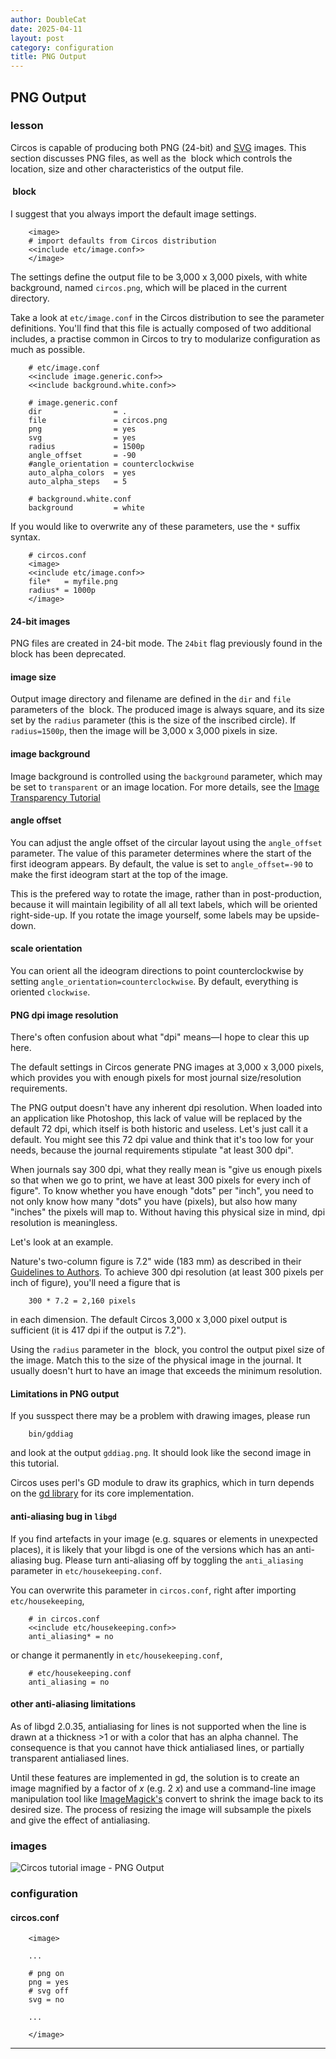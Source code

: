 ```yaml
---
author: DoubleCat
date: 2025-04-11
layout: post
category: configuration
title: PNG Output
---
```


## PNG Output
### lesson
Circos is capable of producing both PNG (24-bit) and
[SVG](/documentation/tutorials/configuration/svg_output) images. This section
discusses PNG files, as well as the <image> block which controls the location,
size and other characteristics of the output file.

#### <image> block
I suggest that you always import the default image settings.

```    
    <image>
    # import defaults from Circos distribution
    <<include etc/image.conf>>
    </image>
```
The settings define the output file to be 3,000 x 3,000 pixels, with white
background, named `circos.png`, which will be placed in the current directory.

Take a look at `etc/image.conf` in the Circos distribution to see the
parameter definitions. You'll find that this file is actually composed of two
additional includes, a practise common in Circos to try to modularize
configuration as much as possible.

```    
    # etc/image.conf
    <<include image.generic.conf>>
    <<include background.white.conf>>
    
    # image.generic.conf
    dir                = .
    file               = circos.png
    png                = yes
    svg                = yes
    radius             = 1500p
    angle_offset       = -90
    #angle_orientation = counterclockwise
    auto_alpha_colors  = yes
    auto_alpha_steps   = 5
    
    # background.white.conf
    background         = white
```
If you would like to overwrite any of these parameters, use the `*` suffix
syntax.

```    
    # circos.conf
    <image>
    <<include etc/image.conf>>
    file*   = myfile.png
    radius* = 1000p
    </image>
```
#### 24-bit images
PNG files are created in 24-bit mode. The `24bit` flag previously found in the
<image> block has been deprecated.

#### image size
Output image directory and filename are defined in the `dir` and `file`
parameters of the <image> block. The produced image is always square, and its
size set by the `radius` parameter (this is the size of the inscribed circle).
If `radius=1500p`, then the image will be 3,000 x 3,000 pixels in size.

#### image background
Image background is controlled using the `background` parameter, which may be
set to `transparent` or an image location. For more details, see the [Image
Transparency
Tutorial](/documentation/tutorials/recipes/transparency_background/)

#### angle offset
You can adjust the angle offset of the circular layout using the
`angle_offset` parameter. The value of this parameter determines where the
start of the first ideogram appears. By default, the value is set to
`angle_offset=-90` to make the first ideogram start at the top of the image.

This is the prefered way to rotate the image, rather than in post-production,
because it will maintain legibility of all all text labels, which will be
oriented right-side-up. If you rotate the image yourself, some labels may be
upside-down.

#### scale orientation
You can orient all the ideogram directions to point counterclockwise by
setting `angle_orientation=counterclockwise`. By default, everything is
oriented `clockwise`.

#### PNG dpi image resolution
There's often confusion about what "dpi" means—I hope to clear this up here.

The default settings in Circos generate PNG images at 3,000 x 3,000 pixels,
which provides you with enough pixels for most journal size/resolution
requirements.

The PNG output doesn't have any inherent dpi resolution. When loaded into an
application like Photoshop, this lack of value will be replaced by the default
72 dpi, which itself is both historic and useless. Let's just call it a
default. You might see this 72 dpi value and think that it's too low for your
needs, because the journal requirements stipulate "at least 300 dpi".

When journals say 300 dpi, what they really mean is "give us enough pixels so
that when we go to print, we have at least 300 pixels for every inch of
figure". To know whether you have enough "dots" per "inch", you need to not
only know how many "dots" you have (pixels), but also how many "inches" the
pixels will map to. Without having this physical size in mind, dpi resolution
is meaningless.

Let's look at an example.

Nature's two-column figure is 7.2" wide (183 mm) as described in their
[Guidelines to Authors](https://www.nature.com/nature/authors/gta/#a5.9). To
achieve 300 dpi resolution (at least 300 pixels per inch of figure), you'll
need a figure that is

```    
    300 * 7.2 = 2,160 pixels
```
in each dimension. The default Circos 3,000 x 3,000 pixel output is sufficient
(it is 417 dpi if the output is 7.2").

Using the `radius` parameter in the <image> block, you control the output
pixel size of the image. Match this to the size of the physical image in the
journal. It usually doesn't hurt to have an image that exceeds the minimum
resolution.

#### Limitations in PNG output
If you susspect there may be a problem with drawing images, please run

```    
    bin/gddiag
```
and look at the output `gddiag.png`. It should look like the second image in
this tutorial.

Circos uses perl's GD module to draw its graphics, which in turn depends on
the [gd library](https://www.libgd.org) for its core implementation.

#### anti-aliasing bug in `libgd`
If you find artefacts in your image (e.g. squares or elements in unexpected
places), it is likely that your libgd is one of the versions which has an
anti-aliasing bug. Please turn anti-aliasing off by toggling the
`anti_aliasing` parameter in `etc/housekeeping.conf`.

You can overwrite this parameter in `circos.conf`, right after importing
`etc/housekeeping`,

```    
    # in circos.conf
    <<include etc/housekeeping.conf>>
    anti_aliasing* = no
```
or change it permanently in `etc/housekeeping.conf`,

```    
    # etc/housekeeping.conf
    anti_aliasing = no
```
#### other anti-aliasing limitations
As of libgd 2.0.35, antialiasing for lines is not supported when the line is
drawn at a thickness >1 or with a color that has an alpha channel. The
consequence is that you cannot have thick antialiased lines, or partially
transparent antialiased lines.

Until these features are implemented in gd, the solution is to create an image
magnified by a factor of _x_ (e.g. 2 _x_) and use a command-line image
manipulation tool like
[ImageMagick's](https://www.imagemagick.org/script/index.php) convert to
shrink the image back to its desired size. The process of resizing the image
will subsample the pixels and give the effect of antialiasing.
### images
![Circos tutorial image - PNG
Output](/documentation/tutorials/configuration/png_output/img/image-01.png)
### configuration
#### circos.conf
```    
    <image>
    
    ...
    
    # png on
    png = yes
    # svg off
    svg = no
    
    ...
    
    </image>
``````
  

* * *
